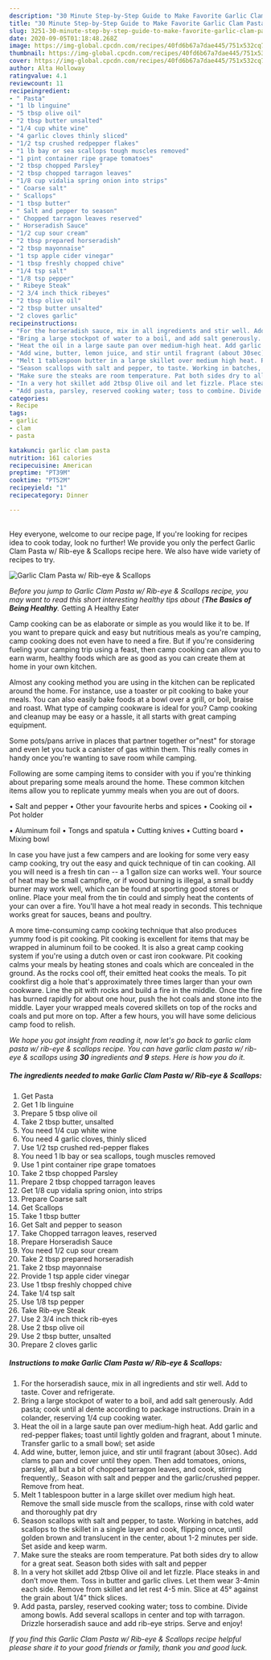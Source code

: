 ```yaml
---
description: "30 Minute Step-by-Step Guide to Make Favorite Garlic Clam Pasta w/ Rib-eye &amp;amp; Scallops"
title: "30 Minute Step-by-Step Guide to Make Favorite Garlic Clam Pasta w/ Rib-eye &amp;amp; Scallops"
slug: 3251-30-minute-step-by-step-guide-to-make-favorite-garlic-clam-pasta-w-rib-eye-and-amp-scallops
date: 2020-09-05T01:18:48.268Z
image: https://img-global.cpcdn.com/recipes/40fd6b67a7dae445/751x532cq70/garlic-clam-pasta-w-rib-eye-scallops-recipe-main-photo.jpg
thumbnail: https://img-global.cpcdn.com/recipes/40fd6b67a7dae445/751x532cq70/garlic-clam-pasta-w-rib-eye-scallops-recipe-main-photo.jpg
cover: https://img-global.cpcdn.com/recipes/40fd6b67a7dae445/751x532cq70/garlic-clam-pasta-w-rib-eye-scallops-recipe-main-photo.jpg
author: Alta Holloway
ratingvalue: 4.1
reviewcount: 11
recipeingredient:
- " Pasta"
- "1 lb linguine"
- "5 tbsp olive oil"
- "2 tbsp butter unsalted"
- "1/4 cup white wine"
- "4 garlic cloves thinly sliced"
- "1/2 tsp crushed redpepper flakes"
- "1 lb bay or sea scallops tough muscles removed"
- "1 pint container ripe grape tomatoes"
- "2 tbsp chopped Parsley"
- "2 tbsp chopped tarragon leaves"
- "1/8 cup vidalia spring onion into strips"
- " Coarse salt"
- " Scallops"
- "1 tbsp butter"
- " Salt and pepper to season"
- " Chopped tarragon leaves reserved"
- " Horseradish Sauce"
- "1/2 cup sour cream"
- "2 tbsp prepared horseradish"
- "2 tbsp mayonnaise"
- "1 tsp apple cider vinegar"
- "1 tbsp freshly chopped chive"
- "1/4 tsp salt"
- "1/8 tsp pepper"
- " Ribeye Steak"
- "2 3/4 inch thick ribeyes"
- "2 tbsp olive oil"
- "2 tbsp butter unsalted"
- "2 cloves garlic"
recipeinstructions:
- "For the horseradish sauce, mix in all ingredients and stir well. Add to taste. Cover and refrigerate."
- "Bring a large stockpot of water to a boil, and add salt generously. Add pasta; cook until al dente according to package instructions. Drain in a colander, reserving 1/4 cup cooking water."
- "Heat the oil in a large saute pan over medium-high heat. Add garlic and red-pepper flakes; toast until lightly golden and fragrant, about 1 minute. Transfer garlic to a small bowl; set aside"
- "Add wine, butter, lemon juice, and stir until fragrant (about 30sec). Add clams to pan and cover until they open. Then add tomatoes, onions, parsley, all but a bit of chopped tarragon leaves, and cook, stirring frequently,. Season with salt and pepper and the garlic/crushed pepper. Remove from heat."
- "Melt 1 tablespoon butter in a large skillet over medium high heat. Remove the small side muscle from the scallops, rinse with cold water and thoroughly pat dry"
- "Season scallops with salt and pepper, to taste. Working in batches, add scallops to the skillet in a single layer and cook, flipping once, until golden brown and translucent in the center, about 1-2 minutes per side. Set aside and keep warm."
- "Make sure the steaks are room temperature. Pat both sides dry to allow for a great seat. Season both sides with salt and pepper"
- "In a very hot skillet add 2tbsp Olive oil and let fizzle. Place steaks in and don’t move them. Toss in butter and garlic clives. Let them wear 3-4min each side. Remove from skillet and let rest 4-5 min. Slice at 45° against the grain about 1/4” thick slices."
- "Add pasta, parsley, reserved cooking water; toss to combine. Divide among bowls. Add several scallops in center and top with tarragon. Drizzle horseradish sauce and add rib-eye strips. Serve and enjoy!"
categories:
- Recipe
tags:
- garlic
- clam
- pasta

katakunci: garlic clam pasta 
nutrition: 161 calories
recipecuisine: American
preptime: "PT39M"
cooktime: "PT52M"
recipeyield: "1"
recipecategory: Dinner

---
```

<br>
Hey everyone, welcome to our recipe page, If you're looking for recipes idea to cook today, look no further! We provide you only the perfect Garlic Clam Pasta w/ Rib-eye &amp; Scallops recipe here. We also have wide variety of recipes to try.
<br>


![Garlic Clam Pasta w/ Rib-eye &amp; Scallops](https://img-global.cpcdn.com/recipes/40fd6b67a7dae445/751x532cq70/garlic-clam-pasta-w-rib-eye-scallops-recipe-main-photo.jpg)

<i>Before you jump to Garlic Clam Pasta w/ Rib-eye &amp; Scallops recipe, you may want to read this short interesting healthy tips about {<strong>The Basics of Being Healthy</strong>.</i>
Getting A Healthy Eater

    
Camp cooking can be as elaborate or simple as you would like it to be. If you want to prepare quick and easy but nutritious meals as you're camping, camp cooking does not even have to need a fire. But if you're considering fueling your camping trip using a feast, then camp cooking can allow you to earn warm, healthy foods which are as good as you can create them at home in your own kitchen.

 Almost any cooking method you are using in the kitchen can be replicated around the home. For instance, use a toaster or pit cooking to bake your meals. You can also easily bake foods at a bowl over a grill, or boil, braise and roast. What type of camping cookware is ideal for you? Camp cooking and cleanup may be easy or a hassle, it all starts with great camping equipment.

Some pots/pans arrive in places that partner together or"nest" for storage and even let you tuck a canister of gas within them. This really comes in handy once you're wanting to save room while camping.

Following are some camping items to consider with you if you're thinking about preparing some meals around the home. These common kitchen items allow you to replicate yummy meals when you are out of doors.

• Salt and pepper
• Other your favourite herbs and spices
• Cooking oil
• Pot holder

• Aluminum foil
• Tongs and spatula
• Cutting knives
• Cutting board
• Mixing bowl


In case you have just a few campers and are looking for some very easy camp cooking, try out the easy and quick technique of tin can cooking. All you will need is a fresh tin can -- a 1 gallon size can works well. Your source of heat may be small campfire, or if wood burning is illegal, a small buddy burner may work well, which can be found at sporting good stores or online. Place your meal from the tin could and simply heat the contents of your can over a fire. You'll have a hot meal ready in seconds.  This technique works great for sauces, beans and poultry.

A more time-consuming camp cooking technique that also produces yummy food is pit cooking. Pit cooking is excellent for items that may be wrapped in aluminum foil to be cooked.  It is also a great camp cooking system if you're using a dutch oven or cast iron cookware. Pit cooking calms your meals by heating stones and coals which are concealed in the ground. As the rocks cool off, their emitted heat cooks the meals. To pit cookfirst dig a hole that's approximately three times larger than your own cookware. Line the pit with rocks and build a fire in the middle. Once the fire has burned rapidly for about one hour, push the hot coals and stone into the middle. Layer your wrapped meals covered skillets on top of the rocks and coals and put more on top. After a few hours, you will have some delicious camp food to relish.


<i>We hope you got insight from reading it, now let's go back to garlic clam pasta w/ rib-eye &amp; scallops recipe. You can have garlic clam pasta w/ rib-eye &amp; scallops using <strong>30</strong> ingredients and <strong>9</strong> steps. Here is how you do it.
</i>

##### The ingredients needed to make Garlic Clam Pasta w/ Rib-eye &amp; Scallops:

1. Get  Pasta
1. Get 1 lb linguine
1. Prepare 5 tbsp olive oil
1. Take 2 tbsp butter, unsalted
1. You need 1/4 cup white wine
1. You need 4 garlic cloves, thinly sliced
1. Use 1/2 tsp crushed red-pepper flakes
1. You need 1 lb bay or sea scallops, tough muscles removed
1. Use 1 pint container ripe grape tomatoes
1. Take 2 tbsp chopped Parsley
1. Prepare 2 tbsp chopped tarragon leaves
1. Get 1/8 cup vidalia spring onion, into strips
1. Prepare  Coarse salt
1. Get  Scallops
1. Take 1 tbsp butter
1. Get  Salt and pepper to season
1. Take  Chopped tarragon leaves, reserved
1. Prepare  Horseradish Sauce
1. You need 1/2 cup sour cream
1. Take 2 tbsp prepared horseradish
1. Take 2 tbsp mayonnaise
1. Provide 1 tsp apple cider vinegar
1. Use 1 tbsp freshly chopped chive
1. Take 1/4 tsp salt
1. Use 1/8 tsp pepper
1. Take  Rib-eye Steak
1. Use 2 3/4 inch thick rib-eyes
1. Use 2 tbsp olive oil
1. Use 2 tbsp butter, unsalted
1. Prepare 2 cloves garlic


##### Instructions to make Garlic Clam Pasta w/ Rib-eye &amp; Scallops:

1. For the horseradish sauce, mix in all ingredients and stir well. Add to taste. Cover and refrigerate.
1. Bring a large stockpot of water to a boil, and add salt generously. Add pasta; cook until al dente according to package instructions. Drain in a colander, reserving 1/4 cup cooking water.
1. Heat the oil in a large saute pan over medium-high heat. Add garlic and red-pepper flakes; toast until lightly golden and fragrant, about 1 minute. Transfer garlic to a small bowl; set aside
1. Add wine, butter, lemon juice, and stir until fragrant (about 30sec). Add clams to pan and cover until they open. Then add tomatoes, onions, parsley, all but a bit of chopped tarragon leaves, and cook, stirring frequently,. Season with salt and pepper and the garlic/crushed pepper. Remove from heat.
1. Melt 1 tablespoon butter in a large skillet over medium high heat. Remove the small side muscle from the scallops, rinse with cold water and thoroughly pat dry
1. Season scallops with salt and pepper, to taste. Working in batches, add scallops to the skillet in a single layer and cook, flipping once, until golden brown and translucent in the center, about 1-2 minutes per side. Set aside and keep warm.
1. Make sure the steaks are room temperature. Pat both sides dry to allow for a great seat. Season both sides with salt and pepper
1. In a very hot skillet add 2tbsp Olive oil and let fizzle. Place steaks in and don’t move them. Toss in butter and garlic clives. Let them wear 3-4min each side. Remove from skillet and let rest 4-5 min. Slice at 45° against the grain about 1/4” thick slices.
1. Add pasta, parsley, reserved cooking water; toss to combine. Divide among bowls. Add several scallops in center and top with tarragon. Drizzle horseradish sauce and add rib-eye strips. Serve and enjoy!




<i>If you find this Garlic Clam Pasta w/ Rib-eye &amp; Scallops recipe helpful please share it to your good friends or family, thank you and good luck.</i>
